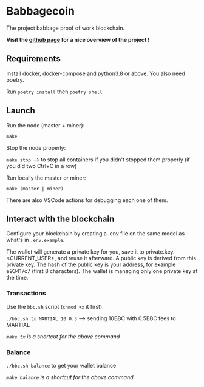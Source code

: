 # Babbagecoin

The project babbage proof of work blockchain. 

**Visit the [github page](https://projectbabbage.github.io/babbagecoin/) for a nice overview of the project !**

## Requirements

Install docker, docker-compose and python3.8 or above.
You also need poetry.

Run `poetry install` then `poetry shell`

## Launch

Run the node (master + miner):

`make` 

Stop the node properly:

`make stop` --> to stop all containers if you didn't stopped them properly (if you did two Ctrl+C in a row)

Run locally the master or miner:

`make (master | miner)` 

There are also VSCode actions for debugging each one of them.

## Interact with the blockchain

Configure your blockchain by creating a .env file on the same model as what's in `.env.example`.

The wallet will generate a private key for you, save it to private.key.<CURRENT_USER>, and reuse it afterward. A public key is derived from this private key. The hash of the public key is your address, for example e93417c7 (first 8 characters).
The wallet is managing only one private key at the time.

### Transactions
Use the `bbc.sh` script (`chmod +x` it first):

`./bbc.sh tx MARTIAL 10 0.3` --> sending 10BBC with 0.5BBC fees to MARTIAL

_`make tx` is a shortcut for the above command_

### Balance
`./bbc.sh balance` to get your wallet balance

_`make balance` is a shortcut for the above command_
